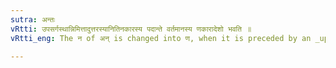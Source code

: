 ```yaml
---
sutra: अन्तः
vRtti: उपसर्गस्थान्निमित्तादुत्तरस्यानितिनकारस्य पदान्ते वर्तमानस्य णकारादेशो भवति ॥
vRtti_eng: The न of अन् is changed into ण, when it is preceded by an _upasarga_ competent to produce the change, provided it occurs at the end of a _pada_.

---
```

